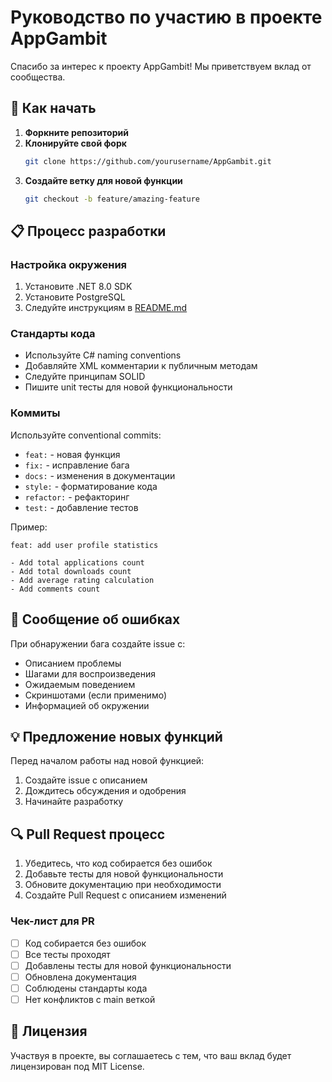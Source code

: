 # Руководство по участию в проекте AppGambit

Спасибо за интерес к проекту AppGambit! Мы приветствуем вклад от сообщества.

## 🚀 Как начать

1. **Форкните репозиторий**
2. **Клонируйте свой форк**
   ```bash
   git clone https://github.com/yourusername/AppGambit.git
   ```
3. **Создайте ветку для новой функции**
   ```bash
   git checkout -b feature/amazing-feature
   ```

## 📋 Процесс разработки

### Настройка окружения

1. Установите .NET 8.0 SDK
2. Установите PostgreSQL
3. Следуйте инструкциям в [README.md](README.md)

### Стандарты кода

- Используйте C# naming conventions
- Добавляйте XML комментарии к публичным методам
- Следуйте принципам SOLID
- Пишите unit тесты для новой функциональности

### Коммиты

Используйте conventional commits:
- `feat:` - новая функция
- `fix:` - исправление бага
- `docs:` - изменения в документации
- `style:` - форматирование кода
- `refactor:` - рефакторинг
- `test:` - добавление тестов

Пример:
```
feat: add user profile statistics

- Add total applications count
- Add total downloads count
- Add average rating calculation
- Add comments count
```

## 🐛 Сообщение об ошибках

При обнаружении бага создайте issue с:
- Описанием проблемы
- Шагами для воспроизведения
- Ожидаемым поведением
- Скриншотами (если применимо)
- Информацией об окружении

## 💡 Предложение новых функций

Перед началом работы над новой функцией:
1. Создайте issue с описанием
2. Дождитесь обсуждения и одобрения
3. Начинайте разработку

## 🔍 Pull Request процесс

1. Убедитесь, что код собирается без ошибок
2. Добавьте тесты для новой функциональности
3. Обновите документацию при необходимости
4. Создайте Pull Request с описанием изменений

### Чек-лист для PR

- [ ] Код собирается без ошибок
- [ ] Все тесты проходят
- [ ] Добавлены тесты для новой функциональности
- [ ] Обновлена документация
- [ ] Соблюдены стандарты кода
- [ ] Нет конфликтов с main веткой

## 📝 Лицензия

Участвуя в проекте, вы соглашаетесь с тем, что ваш вклад будет лицензирован под MIT License.